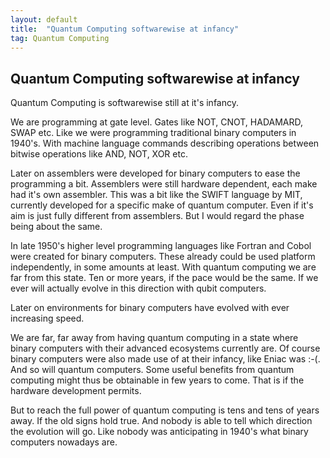 ```yaml
---
layout: default
title:  "Quantum Computing softwarewise at infancy"
tag: Quantum Computing
---
```


## Quantum Computing softwarewise at infancy

Quantum Computing is softwarewise still at it's infancy.  

We are programming at gate level. Gates like NOT, CNOT, HADAMARD, SWAP etc. Like we were programming traditional binary computers in 1940's. With machine language commands describing operations between bitwise operations like AND, NOT, XOR etc. 

Later on assemblers were developed for binary computers to ease the programming a bit. Assemblers were still hardware dependent, each make had it's own assembler. This was a bit like the SWIFT language by MIT, currently developed for a specific make of quantum computer. Even if it's aim is just fully different from assemblers. But I would regard the phase being about the same.

In late 1950's higher level programming languages like Fortran and Cobol were created for binary computers. These already  could be used platform independently, in some amounts at least. With quantum computing we are far from this state. Ten or more years, if the pace would be the same. If we ever will actually evolve in this direction with qubit computers.  

Later on environments for binary computers have evolved with ever increasing speed.  

We are far, far away from having quantum computing in a state where binary computers with their advanced ecosystems currently are. Of course binary computers were also made use of at their infancy, like Eniac was :-(. And so will quantum computers. Some useful benefits from quantum computing might thus be obtainable in few years to come. That is if the hardware development permits.

But to reach the full power of quantum computing is tens and tens of years away. If the old signs hold true. And nobody is able to tell which direction the evolution will go. Like nobody was anticipating in 1940's what binary computers nowadays are.




